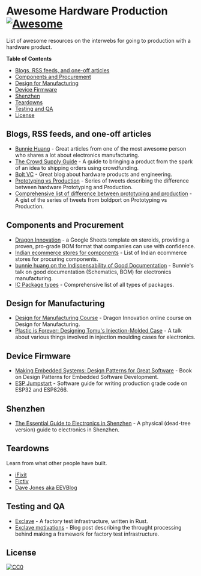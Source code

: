 # Awesome Hardware Production [![Awesome](https://awesome.re/badge.svg)](https://awesome.re)

List of awesome resources on the interwebs for going to production with a hardware product.

<!-- START doctoc generated TOC please keep comment here to allow auto update -->
<!-- DON'T EDIT THIS SECTION, INSTEAD RE-RUN doctoc TO UPDATE -->
**Table of Contents**  

- [Blogs, RSS feeds, and one-off articles](#blogs-rss-feeds-and-one-off-articles)
- [Components and Procurement](#components-and-procurement)
- [Design for Manufacturing](#design-for-manufacturing)
- [Device Firmware](#device-firmware)
- [Shenzhen](#shenzhen)
- [Teardowns](#teardowns)
- [Testing and QA](#testing-and-qa)
- [License](#license)

<!-- END doctoc generated TOC please keep comment here to allow auto update -->

## Blogs, RSS feeds, and one-off articles

- [Bunnie Huang](https://www.bunniestudios.com) - Great articles from one of the most awesome person who shares a lot about electronics manufacturing.
- [The Crowd Supply Guide](https://www.crowdsupply.com/guide) - A guide to bringing a product from the spark of an idea to shipping orders using crowdfunding.
- [Bolt VC](https://blog.bolt.io) - Great blog about hardware products and engineering.
- [Prototyping vs Production](https://twitter.com/boldport/status/727162444724985857) - Series of tweets describing the difference between hardware Prototyping and Production.
- [Comprehensive list of difference between prototyping and production](https://gist.github.com/anujdeshpande/8e8d533d6bc16ab40667c85aff171768) - A gist of the series of tweets from boldport on Prototyping vs Production.

## Components and Procurement

- [Dragon Innovation](https://www.dragoninnovation.com/dragon-standard-bom) - a Google Sheets template on steroids, providing a proven, pro-grade BOM format that companies can use with confidence.
- [Indian ecommerce stores for components](https://gist.github.com/anujdeshpande/5e9475a0c4cefebe1c5288576171a6ca) - List of Indian ecommerce stores for procuring components.
- [bunnie huang on the Indispensability of Good Documentation](https://www.youtube.com/watch?v=aV_a5KIogCc) - Bunnie's talk on good documentation (Schematics, BOM) for electronics manufacturing.
- [IC Package types](https://eesemi.com/ic-package-types.htm) -  Comprehensive list of all types of packages.

## Design for Manufacturing

- [Design for Manufacturing Course](https://www.youtube.com/playlist?list=PLNTXUUIxHyNwrlAh2ZkaMTSBrgk86wC-a) -
Dragon Innovation online course on Design for Manufacturing.
- [Plastic is Forever: Designing Tomu's Injection-Molded Case](https://www.youtube.com/watch?v=Br5Ieo8USIw) - A talk about various things involved in injection moulding cases for electronics.

## Device Firmware

- [Making Embedded Systems: Design Patterns for Great Software](https://www.amazon.com/Making-Embedded-Systems-Patterns-Software-ebook/dp/B005ZTO0LG) - Book on Design Patterns for Embedded Software Development.
- [ESP Jumpstart](https://docs.espressif.com/projects/esp-jumpstart/en/latest/introduction.html) - Software guide for writing production grade code on ESP32 and ESP8266.

## Shenzhen

- [The Essential Guide to Electronics in Shenzhen](https://www.crowdsupply.com/sutajio-kosagi/the-essential-guide-to-electronics-in-shenzhen) - A physical (dead-tree version) guide to electronics in Shenzhen.

## Teardowns

Learn from what other people have built.

- [iFixit](https://www.ifixit.com/Teardown)
- [Fictiv](https://www.fictiv.com/blog/topics/teardowns)
- [Dave Jones aka EEVBlog](https://www.eevblog.com/teardowns/)

## Testing and QA

- [Exclave](https://github.com/exclave/exclave) - A factory test infrastructure, written in Rust.
- [Exclave motivations](https://www.bunniestudios.com/blog/?p=5450) - Blog post describing the throught processing behind making a framework for factory test infrastructure.

## License

[![CC0](http://mirrors.creativecommons.org/presskit/buttons/88x31/svg/cc-zero.svg)](https://creativecommons.org/publicdomain/zero/1.0/)

